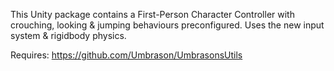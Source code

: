 This Unity package contains a First-Person Character Controller with crouching, looking & jumping behaviours preconfigured.
Uses the new input system & rigidbody physics.

Requires: https://github.com/Umbrason/UmbrasonsUtils
